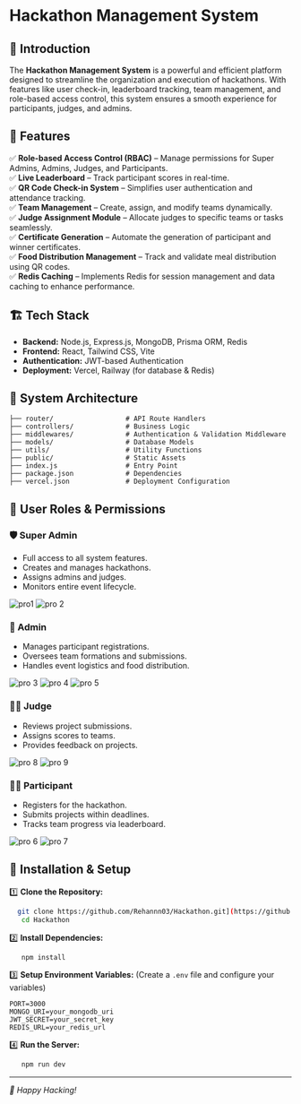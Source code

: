 # Hackathon Management System


## 🚀 Introduction
The **Hackathon Management System** is a powerful and efficient platform designed to streamline the organization and execution of hackathons. With features like user check-in, leaderboard tracking, team management, and role-based access control, this system ensures a smooth experience for participants, judges, and admins.


## 🎯 Features

✅ **Role-based Access Control (RBAC)** – Manage permissions for Super Admins, Admins, Judges, and Participants.  
✅ **Live Leaderboard** – Track participant scores in real-time.  
✅ **QR Code Check-in System** – Simplifies user authentication and attendance tracking.  
✅ **Team Management** – Create, assign, and modify teams dynamically.  
✅ **Judge Assignment Module** – Allocate judges to specific teams or tasks seamlessly.  
✅ **Certificate Generation** – Automate the generation of participant and winner certificates.  
✅ **Food Distribution Management** – Track and validate meal distribution using QR codes.  
✅ **Redis Caching** – Implements Redis for session management and data caching to enhance performance.  

## 🏗️ Tech Stack

- **Backend:** Node.js, Express.js, MongoDB, Prisma ORM, Redis
- **Frontend:** React, Tailwind CSS, Vite
- **Authentication:** JWT-based Authentication
- **Deployment:** Vercel, Railway (for database & Redis)

## 🏢 System Architecture

```
├── router/                  # API Route Handlers
├── controllers/             # Business Logic
├── middlewares/             # Authentication & Validation Middleware
├── models/                  # Database Models
├── utils/                   # Utility Functions
├── public/                  # Static Assets
├── index.js                 # Entry Point
├── package.json             # Dependencies
├── vercel.json              # Deployment Configuration
```

## 📌 User Roles & Permissions

### 🛡️ Super Admin
- Full access to all system features.
- Creates and manages hackathons.
- Assigns admins and judges.
- Monitors entire event lifecycle.

![pro1](https://github.com/user-attachments/assets/e5e663aa-3373-488b-826e-50ef5d33535f)
![pro 2](https://github.com/user-attachments/assets/fe3a1ab0-57c2-42ad-ab98-7ebb851b7272)
### 🔧 Admin
- Manages participant registrations.
- Oversees team formations and submissions.
- Handles event logistics and food distribution.

![pro 3](https://github.com/user-attachments/assets/70e298c1-73b8-4d4b-8571-f1fc2637035f)
![pro 4](https://github.com/user-attachments/assets/0fba06f8-f32c-4b5c-8b93-33506a54e8a6)
![pro 5](https://github.com/user-attachments/assets/f7f0bd77-f467-4717-812b-7e0d2cc1d57c)
### 👨‍⚖️ Judge
- Reviews project submissions.
- Assigns scores to teams.
- Provides feedback on projects.

![pro 8](https://github.com/user-attachments/assets/0aebbe25-3580-49c3-a923-835ef15f332f)
![pro 9](https://github.com/user-attachments/assets/5add2fbb-df87-41cf-9c36-2c6fb3487e27)

### 👨‍💻 Participant
- Registers for the hackathon.
- Submits projects within deadlines.
- Tracks team progress via leaderboard.

![pro 6](https://github.com/user-attachments/assets/f9de7c4a-9423-4859-ac35-da621f076507)
![pro 7](https://github.com/user-attachments/assets/bc4b04a4-ce85-4f83-9410-83683955e9e6)
## 🔧 Installation & Setup

1️⃣ **Clone the Repository:**
```bash
  git clone https://github.com/Rehannn03/Hackathon.git](https://github.com/Greeshma-Medathati/HackSync.git
   cd Hackathon
```

2️⃣ **Install Dependencies:**
```bash
   npm install
```

3️⃣ **Setup Environment Variables:** (Create a `.env` file and configure your variables)
```env
PORT=3000
MONGO_URI=your_mongodb_uri
JWT_SECRET=your_secret_key
REDIS_URL=your_redis_url
```

4️⃣ **Run the Server:**
```bash
   npm run dev
```










---
*🚀 Happy Hacking!*
